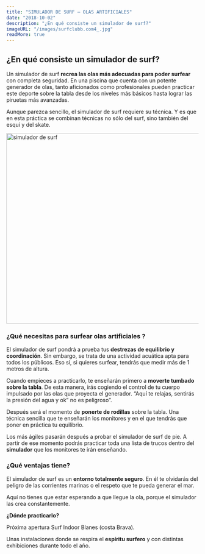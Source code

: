 ```yaml
---
title: "SIMULADOR DE SURF – OLAS ARTIFICIALES"
date: "2018-10-02"
description: "¿En qué consiste un simulador de surf?"
imageURL: "/images/surfclubb.com4_.jpg"
readMore: true
---
```




## ¿En qué consiste un simulador de surf?

Un simulador de surf  **recrea las olas más adecuadas para poder surfear** con completa seguridad. En una piscina que cuenta con un potente generador de olas, tanto aficionados como profesionales pueden practicar este deporte sobre la tabla desde los niveles más básicos hasta lograr las piruetas más avanzadas.

Aunque parezca sencillo, el simulador de surf requiere su técnica. Y es que en esta práctica se combinan técnicas no sólo del surf, sino también del esquí y del skate.

<img width="1000" height="500" src="/images/surfclubb.com4_.jpg" title="simulador de surf"></img>

### ¿Qué necesitas para surfear olas artificiales ?

El simulador de surf pondrá a prueba tus **destrezas de equilibrio y coordinación**. Sin embargo, se trata de una actividad acuática apta para todos los públicos. Eso sí, si quieres surfear, tendrás que medir más de 1 metros de altura.

Cuando empieces a practicarlo, te enseñarán primero a **moverte tumbado sobre la tabla**. De esta manera, irás cogiendo el control de tu cuerpo impulsado por las olas que proyecta el generador. “Aquí te relajas, sentirás la presión del agua y ok” no es peligroso”.

Después será el momento de **ponerte de rodillas** sobre la tabla. Una técnica sencilla que te enseñarán los monitores y en el que tendrás que poner en práctica tu equilibrio.

Los más ágiles pasarán después a probar el simulador de surf de pie. A partir de ese momento podrás practicar toda una lista de trucos dentro del **simulador** que los monitores te irán enseñando.

### ¿Qué ventajas tiene?

El simulador de surf es un **entorno totalmente seguro**. En él te olvidarás del peligro de las corrientes marinas o el respeto que te pueda generar el mar.

Aquí no tienes que estar esperando a que llegue la ola, porque el simulador las crea constantemente.

**¿Dónde practicarlo?**

Próxima apertura Surf Indoor Blanes (costa Brava).

Unas instalaciones  donde se respira el **espíritu surfero** y con distintas exhibiciones durante todo el año.

